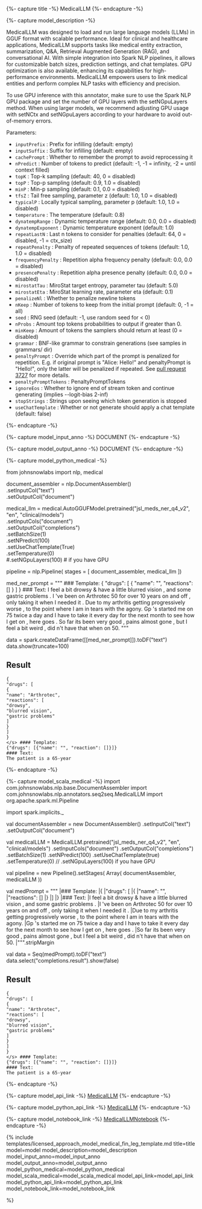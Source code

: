 {%- capture title -%}
MedicalLLM
{%- endcapture -%}


{%- capture model_description -%}

MedicalLLM was designed to load and run large language models (LLMs) in GGUF format with scalable performance. 
Ideal for clinical and healthcare applications, MedicalLLM supports tasks like medical entity extraction, summarization,
Q&A, Retrieval Augmented Generation (RAG), and conversational AI. With simple integration into Spark NLP pipelines,
it allows for customizable batch sizes, prediction settings, and chat templates. GPU optimization is also available,
enhancing its capabilities for high-performance environments. MedicalLLM empowers users to link medical entities and
perform complex NLP tasks with efficiency and precision.

To use GPU inference with this annotator, make sure to use the Spark NLP GPU package and set the number of GPU layers
with the setNGpuLayers method. When using larger models, we recommend adjusting GPU usage with setNCtx and setNGpuLayers 
according to your hardware to avoid out-of-memory errors.

Parameters:

- `inputPrefix` :  Prefix for infilling (default: empty)
- `inputSuffix` :  Suffix for infilling (default: empty)
- `cachePrompt` :  Whether to remember the prompt to avoid reprocessing it
- `nPredict`    :  Number of tokens to predict (default: -1, -1 = infinity, -2 = until context filled)
- `topK` :  Top-k sampling (default: 40, 0 = disabled)
- `topP` :  Top-p sampling (default: 0.9, 1.0 = disabled)
- `minP` :  Min-p sampling (default: 0.1, 0.0 = disabled)
- `tfsZ` :  Tail free sampling, parameter z (default: 1.0, 1.0 = disabled)
- `typicalP` :  Locally typical sampling, parameter p (default: 1.0, 1.0 = disabled)
- `temperature` :  The temperature (default: 0.8)
- `dynatempRange` :   Dynamic temperature range (default: 0.0, 0.0 = disabled)
- `dynatempExponent` :  Dynamic temperature exponent (default: 1.0)
- `repeatLastN` :  Last n tokens to consider for penalties (default: 64, 0 = disabled, -1 = ctx_size)
- `repeatPenalty` :  Penalty of repeated sequences of tokens (default: 1.0, 1.0 = disabled)
- `frequencyPenalty` :  Repetition alpha frequency penalty (default: 0.0, 0.0 = disabled)
- `presencePenalty` :  Repetition alpha presence penalty (default: 0.0, 0.0 = disabled)
- `mirostatTau` :  MiroStat target entropy, parameter tau (default: 5.0)
- `mirostatEta` :  MiroStat learning rate, parameter eta (default: 0.1)
- `penalizeNl` :  Whether to penalize newline tokens
- `nKeep` :  Number of tokens to keep from the initial prompt (default: 0, -1 = all)
- `seed` :  RNG seed (default: -1, use random seed for &lt; 0)
- `nProbs` :  Amount top tokens probabilities to output if greater than 0.
- `minKeep` :  Amount of tokens the samplers should return at least (0 = disabled)
- `grammar` :  BNF-like grammar to constrain generations (see samples in grammars/ dir)
- `penaltyPrompt` :  Override which part of the prompt is penalized for repetition. E.g. if original prompt is "Alice: Hello!" and penaltyPrompt is "Hello!", only the latter will be penalized if repeated. See <a href="https://github.com/ggerganov/llama.cpp/pull/3727">pull request 3727</a> for more details.
- `penaltyPromptTokens` :  PenaltyPromptTokens
- `ignoreEos` :  Whether to ignore end of stream token and continue generating (implies --logit-bias 2-inf)
- `stopStrings` :  Strings upon seeing which token generation is stopped
- `useChatTemplate` :  Whether or not generate should apply a chat template (default: false)

{%- endcapture -%}


{%- capture model_input_anno -%}
DOCUMENT
{%- endcapture -%}

{%- capture model_output_anno -%}
DOCUMENT
{%- endcapture -%}

{%- capture model_python_medical -%}


from johnsnowlabs import nlp, medical

document_assembler = nlp.DocumentAssembler()\
    .setInputCol("text")\
    .setOutputCol("document")

medical_llm = medical.AutoGGUFModel.pretrained("jsl_meds_ner_q4_v2", "en", "clinical/models")\
    .setInputCols("document")\
    .setOutputCol("completions")\
    .setBatchSize(1)\
    .setNPredict(100)\
    .setUseChatTemplate(True)\
    .setTemperature(0)\
    #.setNGpuLayers(100) # if you have GPU


pipeline = nlp.Pipeline(
    stages = [
        document_assembler,
        medical_llm
    ])

med_ner_prompt = """
    ### Template:
    {
    "drugs": [
    {
    "name": "",
    "reactions": []
    }
    ]
    }
    ### Text:
    I feel a bit drowsy & have a little blurred vision , and some gastric problems .
    I 've been on Arthrotec 50 for over 10 years on and off , only taking it when I needed it .
    Due to my arthritis getting progressively worse , to the point where I am in tears with the agony.
    Gp 's started me on 75 twice a day and I have to take it every day for the next month to see how I get on , here goes .
    So far its been very good , pains almost gone , but I feel a bit weird , did n't have that when on 50.
    """

data = spark.createDataFrame([[med_ner_prompt]]).toDF("text")
data.show(truncate=100)



## Result

    {
    "drugs": [
    {
    "name": "Arthrotec",
    "reactions": [
    "drowsy",
    "blurred vision",
    "gastric problems"
    ]
    }
    ]
    }
    </s> #### Template:
    {"drugs": [{"name": "", "reaction": []}]}
    #### Text:
    The patient is a 65-year

{%- endcapture -%}

{%- capture model_scala_medical -%}
import com.johnsnowlabs.nlp.base.DocumentAssembler
import com.johnsnowlabs.nlp.annotators.seq2seq.MedicalLLM
import org.apache.spark.ml.Pipeline

import spark.implicits._

val documentAssembler = new DocumentAssembler()
    .setInputCol("text")
    .setOutputCol("document")

val medicalLLM = MedicalLLM.pretrained("jsl_meds_ner_q4_v2", "en", "clinical/models")
    .setInputCols("document")
    .setOutputCol("completions")
    .setBatchSize(1)
    .setNPredict(100)
    .setUseChatTemplate(true)
    .setTemperature(0)
//  .setNGpuLayers(100)  if you have GPU

val pipeline = new Pipeline().setStages(
    Array(
        documentAssembler,
        medicalLLM
))

val medPrompt =
    """
    |### Template:
    |{
    |"drugs": [
    |{
    |"name": "",
    |"reactions": []
    |}
    |]
    |}
    |### Text:
    |I feel a bit drowsy & have a little blurred vision , and some gastric problems .
    |I 've been on Arthrotec 50 for over 10 years on and off , only taking it when I needed it .
    |Due to my arthritis getting progressively worse , to the point where I am in tears with the agony.
    |Gp 's started me on 75 twice a day and I have to take it every day for the next month to see how I get on , here goes .
    |So far its been very good , pains almost gone , but I feel a bit weird , did n't have that when on 50.
    |""".stripMargin

val data = Seq(medPrompt).toDF("text")
data.select("completions.result").show(false)


## Result

    {
    "drugs": [
    {
    "name": "Arthrotec",
    "reactions": [
    "drowsy",
    "blurred vision",
    "gastric problems"
    ]
    }
    ]
    }
    </s> #### Template:
    {"drugs": [{"name": "", "reaction": []}]}
    #### Text:
    The patient is a 65-year


{%- endcapture -%}


{%- capture model_api_link -%}
[MedicalLLM](https://nlp.johnsnowlabs.com/licensed/api/com/johnsnowlabs/nlp/annotators/seq2seq/medicalLLM.html)
{%- endcapture -%}

{%- capture model_python_api_link -%}
[MedicalLLM](https://nlp.johnsnowlabs.com/licensed/api/python/reference/autosummary/sparknlp_jsl/annotator/medical_llm/MedicalLLM.html)
{%- endcapture -%}

{%- capture model_notebook_link -%}
[MedicalLLMNotebook](https://github.com/JohnSnowLabs/spark-nlp-workshop/blob/master/tutorials/Certification_Trainings/Healthcare/46.Loading_Medical_and_Open-Souce_LLMs.ipynb)
{%- endcapture -%}



{% include templates/licensed_approach_model_medical_fin_leg_template.md
title=title
model=model
model_description=model_description
model_input_anno=model_input_anno
model_output_anno=model_output_anno
model_python_medical=model_python_medical
model_scala_medical=model_scala_medical
model_api_link=model_api_link
model_python_api_link=model_python_api_link
model_notebook_link=model_notebook_link

%}
